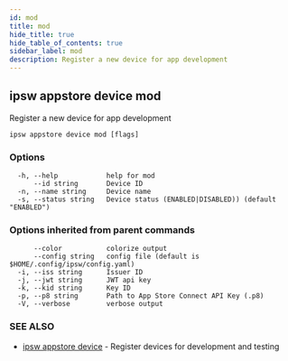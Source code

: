 ```yaml
---
id: mod
title: mod
hide_title: true
hide_table_of_contents: true
sidebar_label: mod
description: Register a new device for app development
---
```

## ipsw appstore device mod

Register a new device for app development

```
ipsw appstore device mod [flags]
```

### Options

```
  -h, --help            help for mod
      --id string       Device ID
  -n, --name string     Device name
  -s, --status string   Device status (ENABLED|DISABLED)) (default "ENABLED")
```

### Options inherited from parent commands

```
      --color           colorize output
      --config string   config file (default is $HOME/.config/ipsw/config.yaml)
  -i, --iss string      Issuer ID
  -j, --jwt string      JWT api key
  -k, --kid string      Key ID
  -p, --p8 string       Path to App Store Connect API Key (.p8)
  -V, --verbose         verbose output
```

### SEE ALSO

* [ipsw appstore device](/docs/cli/ipsw/appstore/device)	 - Register devices for development and testing


